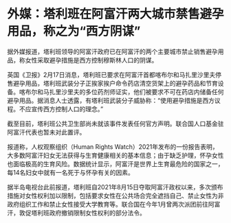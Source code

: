 # 外媒：塔利班在阿富汗两大城市禁售避孕用品，称之为“西方阴谋”

据外媒报道，塔利班领导的阿富汗政府已在阿富汗的两个主要城市禁止销售避孕用品，称女性采取避孕措施是西方控制穆斯林人口的阴谋。

英国《卫报》2月17日消息，塔利班已要求在阿富汗首都喀布尔和马扎里沙里夫停售避孕用品，塔利班武装分子正挨家挨户命令药店清空货架上的避孕药品和节育设备。喀布尔和马扎里沙里夫的多位药剂师证实，他们被要求不可在药店内储备任何避孕用品。据消息人士透露，有塔利班武装分子威胁称：“使用避孕措施是西方议程。不应宣传西方控制人口的理念。”

截至目前，塔利班公共卫生部尚未就该事件发表任何官方声明。联合国人口基金驻阿富汗代表也暂未对此置评。

报道称，人权观察组织（Human Rights
Watch）2021年发布的一份报告表明，大多数阿富汗妇女无法获得与生育健康相关的基本信息；由于缺乏护理，怀孕女性也面临极高的生育风险。数据统计显示，阿富汗是世界上生育最危险的国家之一，每14名妇女中就有一名死于与怀孕有关的因素。

据半岛电视台此前报道，塔利班自2021年8月15日夺取阿富汗政权以来，多次颁布措施对女性权利加以限制，包括要求女性在公共场合完全遮挡自己、禁止女性为非政府组织工作和禁止女性接受大学教育等。联合国在今年1月曾两次派团前往阿富汗，敦促塔利班政府撤销限制女性权利的部分法令。

